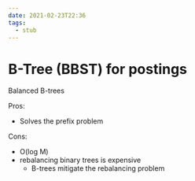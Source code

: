 ```yaml
---
date: 2021-02-23T22:36
tags: 
  - stub
---
```


# B-Tree (BBST) for postings

Balanced B-trees

Pros:
- Solves the prefix problem

Cons:
- O(log M)
- rebalancing binary trees is expensive
  - B-trees mitigate the rebalancing problem
